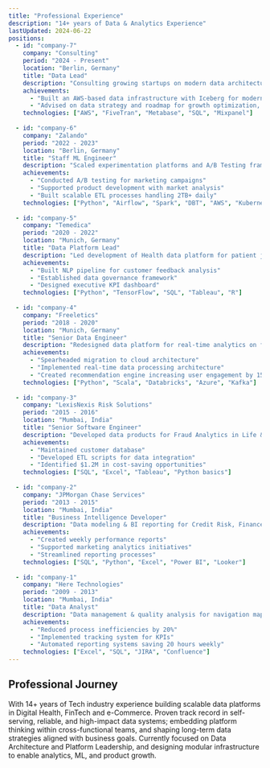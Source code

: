 ```yaml
---
title: "Professional Experience"
description: "14+ years of Data & Analytics Experience"
lastUpdated: 2024-06-22
positions:
  - id: "company-7"
    company: "Consulting"
    period: "2024 - Present"
    location: "Berlin, Germany"
    title: "Data Lead"
    description: "Consulting growing startups on modern data architecture and strategic initiatives."
    achievements:
      - "Built an AWS-based data infrastructure with Iceberg for modern lakehouse architecture and self-service analytics"
      - "Advised on data strategy and roadmap for growth optimization, feature adoption & customer intelligence"
    technologies: ["AWS", "FiveTran", "Metabase", "SQL", "Mixpanel"]
  
  - id: "company-6"
    company: "Zalando"
    period: "2022 - 2023"
    location: "Berlin, Germany"
    title: "Staff ML Engineer"
    description: "Scaled experimentation platforms and A/B Testing frameworks to optimize pricing models."
    achievements:
      - "Conducted A/B testing for marketing campaigns"
      - "Supported product development with market analysis"
      - "Built scalable ETL processes handling 2TB+ daily"
    technologies: ["Python", "Airflow", "Spark", "DBT", "AWS", "Kubernetes", "Amplitude", "Tableau"]
  
  - id: "company-5"
    company: "Temedica"
    period: "2020 - 2022"
    location: "Munich, Germany"
    title: "Data Platform Lead"
    description: "Led development of Health data platform for patient journey research from scratch, and to provide clinical insights to pharmaceutical clients."
    achievements:
      - "Built NLP pipeline for customer feedback analysis"
      - "Established data governance framework"
      - "Designed executive KPI dashboard"
    technologies: ["Python", "TensorFlow", "SQL", "Tableau", "R"]
  
  - id: "company-4"
    company: "Freeletics"
    period: "2018 - 2020"
    location: "Munich, Germany"
    title: "Senior Data Engineer"
    description: "Redesigned data platform for real-time analytics on fitness journeys of 39+ MM users."
    achievements:
      - "Spearheaded migration to cloud architecture"
      - "Implemented real-time data processing architecture"
      - "Created recommendation engine increasing user engagement by 15%"
    technologies: ["Python", "Scala", "Databricks", "Azure", "Kafka"]
  
  - id: "company-3"
    company: "LexisNexis Risk Solutions"
    period: "2015 - 2016"
    location: "Mumbai, India"
    title: "Senior Software Engineer"
    description: "Developed data products for Fraud Analytics in Life & Health Insurance space."
    achievements:
      - "Maintained customer database"
      - "Developed ETL scripts for data integration"
      - "Identified $1.2M in cost-saving opportunities"
    technologies: ["SQL", "Excel", "Tableau", "Python basics"]
  
  - id: "company-2"
    company: "JPMorgan Chase Services"
    period: "2013 - 2015"
    location: "Mumbai, India"
    title: "Business Intelligence Developer"
    description: "Data modeling & BI reporting for Credit Risk, Finance & Marketing Analytics groups."
    achievements:
      - "Created weekly performance reports"
      - "Supported marketing analytics initiatives"
      - "Streamlined reporting processes"
    technologies: ["SQL", "Python", "Excel", "Power BI", "Looker"]
  
  - id: "company-1"
    company: "Here Technologies"
    period: "2009 - 2013"
    location: "Mumbai, India"
    title: "Data Analyst"
    description: "Data management & quality analysis for navigation maps in automotives."
    achievements:
      - "Reduced process inefficiencies by 20%"
      - "Implemented tracking system for KPIs"
      - "Automated reporting systems saving 20 hours weekly"
    technologies: ["Excel", "SQL", "JIRA", "Confluence"]
---
```


## Professional Journey

With 14+ years of Tech industry experience building scalable data platforms in Digital Health, FinTech and e-Commerce. 
Proven track record in self-serving, reliable, and high-impact data systems; embedding platform thinking within cross-functional teams, and shaping long-term data strategies aligned with business goals. 
Currently focused on Data Architecture and Platform Leadership, and designing modular infrastructure to enable analytics, ML, and product growth.
